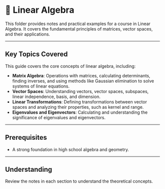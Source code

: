 # 📘 Linear Algebra

This folder provides notes and practical examples for a course in Linear Algebra. It covers the fundamental principles of matrices, vector spaces, and their applications.

---

## Key Topics Covered 

This guide covers the core concepts of linear algebra, including:

* **Matrix Algebra**: Operations with matrices, calculating determinants, finding inverses, and using methods like Gaussian elimination to solve systems of linear equations.
* **Vector Spaces**: Understanding vectors, vector spaces, subspaces, linear independence, basis, and dimension.
* **Linear Transformations**: Defining transformations between vector spaces and analyzing their properties, such as kernel and range.
* **Eigenvalues and Eigenvectors**: Calculating and understanding the significance of eigenvalues and eigenvectors.

---

## Prerequisites 

* A strong foundation in high school algebra and geometry.
---

## Understanding 

 Review the notes in each section to understand the theoretical concepts.
